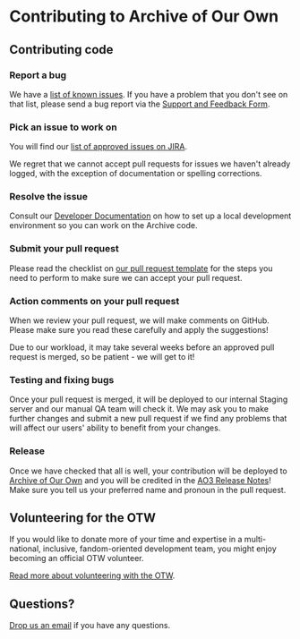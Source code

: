 # Contributing to Archive of Our Own

## Contributing code

### Report a bug

We have a [list of known issues](https://archiveofourown.org/known_issues).
If you have a problem that you don't see on that list, please send a bug report
via the [Support and Feedback Form](https://archiveofourown.org/support).

### Pick an issue to work on

You will find our [list of approved issues on JIRA](https://otwarchive.atlassian.net/projects/AO3/issues).

We regret that we cannot accept pull requests for issues we haven't already logged, with the exception of documentation
or spelling corrections.

### Resolve the issue

Consult our [Developer Documentation](https://github.com/otwcode/otwarchive/wiki) on how to set up a local development
environment so you can work on the Archive code.

### Submit your pull request

Please read the checklist on [our pull request template](https://github.com/otwcode/otwarchive/blob/master/.github/PULL_REQUEST_TEMPLATE.md)
for the steps you need to perform to make sure we can accept your pull request.

### Action comments on your pull request

When we review your pull request, we will make comments on GitHub. Please make sure you read these carefully and apply
the suggestions!

Due to our workload, it may take several weeks before an approved pull request is merged, so be patient - we will get to it!

### Testing and fixing bugs

Once your pull request is merged, it will be deployed to our internal Staging server and our manual QA team will check it.
We may ask you to make further changes and submit a new pull request if we find any problems that will affect our users'
ability to benefit from your changes.

### Release

Once we have checked that all is well, your contribution will be deployed to [Archive of Our Own](https://archiveofourown.org) and you will be credited
in the [AO3 Release Notes](https://archiveofourown.org/admin_posts?tag=1)! Make sure you tell us your preferred name and pronoun
in the pull request.

## Volunteering for the OTW

If you would like to donate more of your time and expertise in a multi-national, inclusive, fandom-oriented development team, you might
enjoy becoming an official OTW volunteer.

[Read more about volunteering with the OTW](http://transformativeworks.org/how-you-can-help/volunteer).

## Questions?

[Drop us an email](mailto:otw-coders@transformativeworks.org) if you have any questions.

